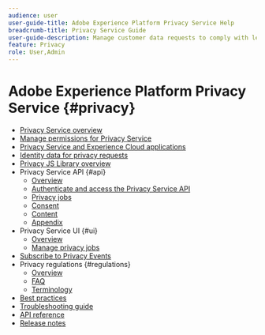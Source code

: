 ```yaml
---
audience: user
user-guide-title: Adobe Experience Platform Privacy Service Help
breadcrumb-title: Privacy Service Guide
user-guide-description: Manage customer data requests to comply with legal privacy regulations like GDPR and CCPA.
feature: Privacy
role: User,Admin
---
```


# Adobe Experience Platform Privacy Service {#privacy}

* [Privacy Service overview](./home.md)
* [Manage permissions for Privacy Service](./permissions.md)
* [Privacy Service and Experience Cloud applications](./experience-cloud-apps.md)
* [Identity data for privacy requests](./identity-data.md)
* [Privacy JS Library overview](./js-library.md)
* Privacy Service API {#api}
  * [Overview](./api/overview.md)
  * [Authenticate and access the Privacy Service API](./api/getting-started.md)
  * [Privacy jobs](./api/privacy-jobs.md)
  * [Consent](./api/consent.md)
  * [Content](./api/content.md)
  * [Appendix](./api/appendix.md)
* Privacy Service UI {#ui}  
  * [Overview](./ui/overview.md)
  * [Manage privacy jobs](./ui/user-guide.md)
* [Subscribe to Privacy Events](./privacy-events.md)
* Privacy regulations {#regulations}
  * [Overview](./regulations/overview.md)
  * [FAQ](./regulations/faq.md)
  * [Terminology](./regulations/terminology.md)
* [Best practices](./best-practices.md)
* [Troubleshooting guide](./troubleshooting-guide.md)
* [API reference](https://www.adobe.io/experience-platform-apis/references/privacy-service/)
* [Release notes](./release-notes.md)
